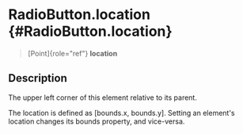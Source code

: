 RadioButton.location {#RadioButton.location}
====================

> [Point]{role="ref"} **location**

Description
-----------

The upper left corner of this element relative to its parent.

The location is defined as \[bounds.x, bounds.y\]. Setting an element\'s
location changes its bounds property, and vice-versa.
